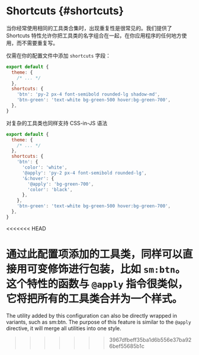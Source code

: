 # Shortcuts {#shortcuts}

当你经常使用相同的工具类合集时，出现重复性是很常见的。我们提供了 Shortcuts 特性允许你把工具类的名字组合在一起，在你应用程序的任何地方使用，而不需要重复写。

仅需在你的配置文件中添加 `shortcuts` 字段：

```js windi.config.js
export default {
  theme: {
    /* ... */
  },
  shortcuts: {
    'btn': 'py-2 px-4 font-semibold rounded-lg shadow-md',
    'btn-green': 'text-white bg-green-500 hover:bg-green-700',
  },
}
```

<InlinePlayground
  :input="'btn btn-green'"
  :config="{ shortcuts: {
    btn: 'py-2 px-4 font-semibold rounded-lg shadow-md',
    'btn-green': 'text-white bg-green-500 hover:bg-green-700',
  }}"
  :showCSS="true"
  :showMode="false"
  :showTabs="true"
  :showConfig="true"
  :enableConfig="true"
/>

对复杂的工具类也同样支持 CSS-in-JS 语法

```js windi.config.js
export default {
  theme: {
    /* ... */
  },
  shortcuts: {
    'btn': {
      'color': 'white',
      '@apply': 'py-2 px-4 font-semibold rounded-lg',
      '&:hover': {
        '@apply': 'bg-green-700',
        'color': 'black',
      },
    },
    'btn-green': 'text-white bg-green-500 hover:bg-green-700',
  },
}
```

<InlinePlayground
  :input="'btn btn-green'"
  :config="{ shortcuts: {
    btn: {
      color: 'white',
      '@apply': 'py-2 px-4 font-semibold rounded-lg',
      '&:hover': {
        '@apply': 'bg-green-700',
        color: 'black',
      },
    },
    'btn-green': 'text-white bg-green-500 hover:bg-green-700',
  }}"
  :showCSS="false"
  :showMode="false"
  :showTabs="true"
  :showConfig="true"
  :enableConfig="true"
/>

<<<<<<< HEAD

通过此配置项添加的工具类，同样可以直接用可变修饰进行包装，比如 `sm:btn`。这个特性的函数与 `@apply` 指令很类似，它将把所有的工具类合并为一个样式。
=======
The utility added by this configuration can also be directly wrapped in variants, such as sm:btn. The purpose of this feature is similar to the `@apply` directive, it will merge all utilities into one style.
>>>>>>> 3967dfbeff35ba1d6b556e37ba926bef55685b1c
